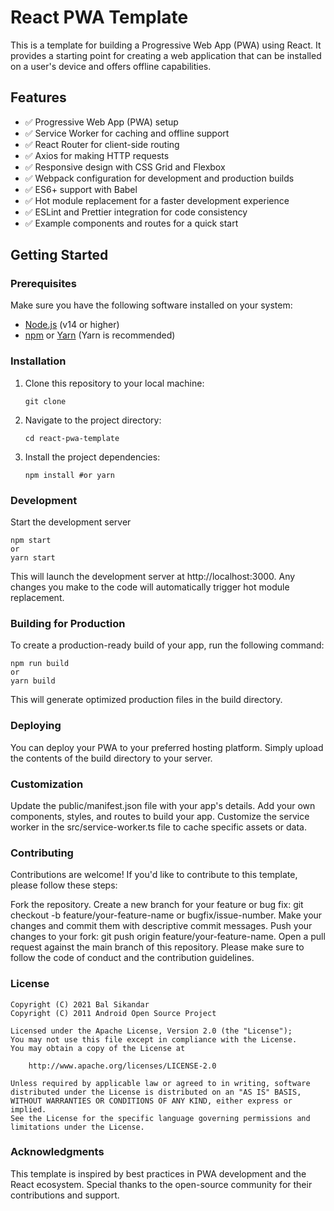 # React PWA Template

This is a template for building a Progressive Web App (PWA) using React. It provides a starting point for creating a web application that can be installed on a user's device and offers offline capabilities.

## Features

- ✅ Progressive Web App (PWA) setup
- ✅ Service Worker for caching and offline support
- ✅ React Router for client-side routing
- ✅ Axios for making HTTP requests
- ✅ Responsive design with CSS Grid and Flexbox
- ✅ Webpack configuration for development and production builds
- ✅ ES6+ support with Babel
- ✅ Hot module replacement for a faster development experience
- ✅ ESLint and Prettier integration for code consistency
- ✅ Example components and routes for a quick start

## Getting Started

### Prerequisites

Make sure you have the following software installed on your system:

- [Node.js](https://nodejs.org/) (v14 or higher)
- [npm](https://www.npmjs.com/) or [Yarn](https://yarnpkg.com/) (Yarn is recommended)

### Installation

1. Clone this repository to your local machine:

   ```
   git clone 
   ```

2. Navigate to the project directory:
   ```
   cd react-pwa-template
   ```

3. Install the project dependencies:
   ```
   npm install #or yarn
   ```

### Development
Start the development server
   ```
   npm start
   or
   yarn start
   ```
This will launch the development server at http://localhost:3000. Any changes you make to the code will automatically trigger hot module replacement.

### Building for Production
To create a production-ready build of your app, run the following command:

   ```
   npm run build
   or
   yarn build
   ```
This will generate optimized production files in the build directory.

### Deploying
You can deploy your PWA to your preferred hosting platform. Simply upload the contents of the build directory to your server.

### Customization
Update the public/manifest.json file with your app's details.
Add your own components, styles, and routes to build your app.
Customize the service worker in the src/service-worker.ts file to cache specific assets or data.

### Contributing
Contributions are welcome! If you'd like to contribute to this template, please follow these steps:

Fork the repository.
Create a new branch for your feature or bug fix: git checkout -b feature/your-feature-name or bugfix/issue-number.
Make your changes and commit them with descriptive commit messages.
Push your changes to your fork: git push origin feature/your-feature-name.
Open a pull request against the main branch of this repository.
Please make sure to follow the code of conduct and the contribution guidelines.

### License
```
Copyright (C) 2021 Bal Sikandar
Copyright (C) 2011 Android Open Source Project

Licensed under the Apache License, Version 2.0 (the "License");
You may not use this file except in compliance with the License.
You may obtain a copy of the License at

    http://www.apache.org/licenses/LICENSE-2.0

Unless required by applicable law or agreed to in writing, software
distributed under the License is distributed on an "AS IS" BASIS,
WITHOUT WARRANTIES OR CONDITIONS OF ANY KIND, either express or implied.
See the License for the specific language governing permissions and
limitations under the License.
```

### Acknowledgments
This template is inspired by best practices in PWA development and the React ecosystem.
Special thanks to the open-source community for their contributions and support.
   
